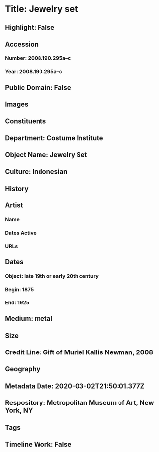 # Title: Jewelry set
## Highlight: False
## Accession
### Number: 2008.190.295a–c
### Year: 2008.190.295a–c
## Public Domain: False
## Images
## Constituents
## Department: Costume Institute
## Object Name: Jewelry Set
## Culture: Indonesian
## History
## Artist
### Name
### Dates Active
### URLs
## Dates
### Object: late 19th or early 20th century
### Begin: 1875
### End: 1925
## Medium: metal
## Size
## Credit Line: Gift of Muriel Kallis Newman, 2008
## Geography
## Metadata Date: 2020-03-02T21:50:01.377Z
## Respository: Metropolitan Museum of Art, New York, NY
## Tags
## Timeline Work: False
